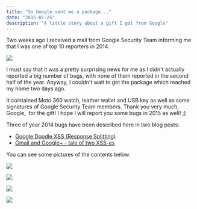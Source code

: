 ```yaml
---
title: "So Google sent me a package..."
date: "2015-01-25"
description: "A little story about a gift I got from Google"
---
```


Two weeks ago I received a mail from Google Security Team informing me that I was one of top 10 reporters in 2014.

[![](http://4.bp.blogspot.com/-WJjyrkIklYo/VMVoJUBrSuI/AAAAAAAAACM/CWroSaCmqbM/s1600/Zrzut%2Bekranu%2B2015-01-25%2Bo%2B23.01.32.png)](http://4.bp.blogspot.com/-WJjyrkIklYo/VMVoJUBrSuI/AAAAAAAAACM/CWroSaCmqbM/s1600/Zrzut%2Bekranu%2B2015-01-25%2Bo%2B23.01.32.png)

I must say that it was a pretty surprising news for me as I didn't actually reported a big number of bugs, with none of them reported in the second half of the year. Anyway, I couldn't wait to get the package which reached my home two days ago.

It cointained Moto 360 watch, leather wallet and USB key as well as some signatures of Google Security Team members. Thank you very much, Google,  for the gift! I hope I will report you some bugs in 2015 as well! ;)

Three of year 2014 bugs have been described here in two blog posts:

- [Google Doodle XSS (Response Splitting)](/2014/07/google-doodle-xss-actually-response.html)
- [Gmail and Google+ - tale of two XSS-es](/2014/06/gmail-and-google-tale-of-two-xss-es.html)

You can see some pictures of the contents below.

[![](http://3.bp.blogspot.com/-1hPHeVtLqCA/VMVpeYcjjzI/AAAAAAAAACY/H3m0lbKBv58/s1600/2015-01-23%2B20.01.26.jpg)](http://3.bp.blogspot.com/-1hPHeVtLqCA/VMVpeYcjjzI/AAAAAAAAACY/H3m0lbKBv58/s1600/2015-01-23%2B20.01.26.jpg)

[![](http://1.bp.blogspot.com/-N3XcgsYfw2c/VMVpf6lb3cI/AAAAAAAAACg/2FEN5bBemu0/s1600/2015-01-23%2B20.01.37.jpg)](http://1.bp.blogspot.com/-N3XcgsYfw2c/VMVpf6lb3cI/AAAAAAAAACg/2FEN5bBemu0/s1600/2015-01-23%2B20.01.37.jpg)

[![](http://4.bp.blogspot.com/-JUxIcEZ5hgA/VMVpgN6GUBI/AAAAAAAAACk/vmCbq2E_yKE/s1600/2015-01-25%2B14.21.40.jpg)](http://4.bp.blogspot.com/-JUxIcEZ5hgA/VMVpgN6GUBI/AAAAAAAAACk/vmCbq2E_yKE/s1600/2015-01-25%2B14.21.40.jpg)

[![](http://4.bp.blogspot.com/-Um1Q2zJj0Qs/VMVphZm7lbI/AAAAAAAAACw/-LCRfsNJKUQ/s1600/2015-01-25%2B14.43.26.jpg)](http://4.bp.blogspot.com/-Um1Q2zJj0Qs/VMVphZm7lbI/AAAAAAAAACw/-LCRfsNJKUQ/s1600/2015-01-25%2B14.43.26.jpg)
